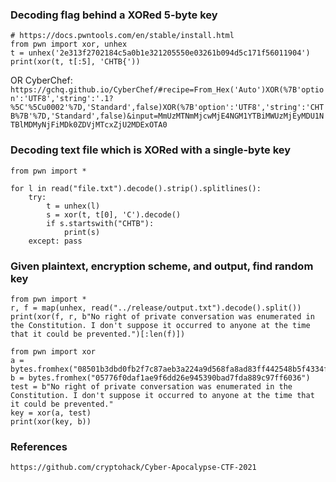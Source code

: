 







### Decoding flag behind a XORed 5-byte key

```
# https://docs.pwntools.com/en/stable/install.html
from pwn import xor, unhex
t = unhex('2e313f2702184c5a0b1e321205550e03261b094d5c171f56011904')
print(xor(t, t[:5], 'CHTB{'))
```

OR CyberChef: 
`https://gchq.github.io/CyberChef/#recipe=From_Hex('Auto')XOR(%7B'option':'UTF8','string':'.1?%5C'%5Cu0002'%7D,'Standard',false)XOR(%7B'option':'UTF8','string':'CHTB%7B'%7D,'Standard',false)&input=MmUzMTNmMjcwMjE4NGM1YTBiMWUzMjEyMDU1NTBlMDMyNjFiMDk0ZDVjMTcxZjU2MDExOTA0`


### Decoding text file which is XORed with a single-byte key
```
from pwn import *

for l in read("file.txt").decode().strip().splitlines():
    try:
        t = unhex(l)
        s = xor(t, t[0], 'C').decode()
        if s.startswith("CHTB"):
            print(s)
    except: pass
```


### Given plaintext, encryption scheme, and output, find random key
```
from pwn import *
r, f = map(unhex, read("../release/output.txt").decode().split())
print(xor(f, r, b"No right of private conversation was enumerated in the Constitution. I don't suppose it occurred to anyone at the time that it could be prevented.")[:len(f)])
```
```
from pwn import xor
a = bytes.fromhex("08501b3dbd0fb2f7c87aeb3a224a9d568fa8ad83ff442548b5f4334f0fe1dd6b8f5d5e410be5af2d7ea642b12d8f459f2ab666d4f79a9115dc9cf22ed60e899769fd206c40819bbefe2b5a2ec592a387c6927d866b6343466d5effde0666dd3bb7f657ed651bfcf45fd5b264a36406c6b6dbb1a81272029c5e06da438a0281c19c1e10a0dc47d6ae994557e82663e9f59578")
b = bytes.fromhex("05776f0daf1ae9f6dd26e945390bad7fda889c97ff6036")
test = b"No right of private conversation was enumerated in the Constitution. I don't suppose it occurred to anyone at the time that it could be prevented."
key = xor(a, test)
print(xor(key, b))
```




### References
`https://github.com/cryptohack/Cyber-Apocalypse-CTF-2021`
